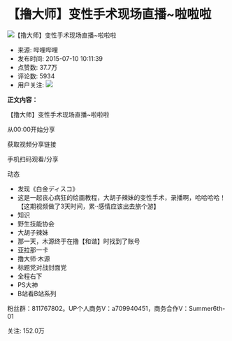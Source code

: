 # 【撸大师】变性手术现场直播~啦啦啦

![【撸大师】变性手术现场直播~啦啦啦](//i1.hdslb.com/bfs/archive/0e653e7d90390f12d130f766bb26578a4d91e6c9.jpg@518w_290h_1c_!web-video-share-cover.webp)

- 来源: 哔哩哔哩
- 发布时间: 2015-07-10 10:11:39
- 点赞数: 37.7万
- 评论数: 5934
- 用户关注: ![](//i1.hdslb.com/bfs/face/04275c8071dde26a8df0775c97095ce612cc2c8c.jpg@96w.webp)

**正文内容：**

【撸大师】变性手术现场直播~啦啦啦

从00:00开始分享

获取视频分享链接

手机扫码观看/分享

动态

- 发现《白金ディスコ》
- 这是一起丧心病狂的绘画教程，大胡子辣妹的变性手术，录播啊，哈哈哈哈！【这期视频做了3天时间，累··感情应该出去旅个游】
- 知识
- 野生技能协会
- 大胡子辣妹
- 那一天，木源终于在撸【和谐】时找到了账号
- 亚拉那一卡
- 撸大师·木源
- 标题党对战封面党
- 全程右下
- PS大神
- B站看B站系列

粉丝群：811767802。UP个人商务V：a709940451，商务合作V：Summer6th-01

关注: 152.0万
<!-- tcd_original_link https://www.bilibili.com/video/av2553204 -->
